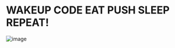 # WAKEUP CODE EAT PUSH SLEEP REPEAT!

![image](https://github.com/user-attachments/assets/b5381ee8-ab23-409b-aecf-c2611ed27d0d)

